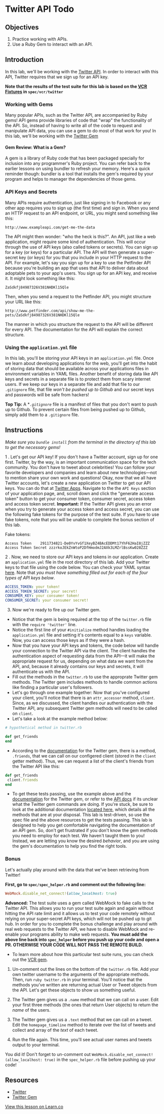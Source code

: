 # Twitter API Todo

## Objectives

1. Practice working with APIs.
2. Use a Ruby Gem to interact with an API.

## Introduction

In this lab, we'll be working with the [Twitter API](https://dev.twitter.com/docs/api/1.1). In order to interact with this API, Twitter requires that we sign up for an API key.

**Note that the results of the test suite for this lab is based on the [VCR Fixtures](https://github.com/vcr/vcr) in `spec/vcr/twitter`**

### Working with Gems

Many popular APIs, such as the Twitter API, are accompanied by Ruby gems! API gems provide libraries of code that "wrap" the functionality of the API. So, instead of having to write all of the code to request and manipulate API data, you can use a gem to do most of that work for you! In this lab, we'll be working with the [Twitter Gem](https://github.com/sferik/twitter)

#### Gem Review: What is a Gem?

A gem is a library of Ruby code that has been packaged specially for inclusion into any programmer's Ruby project. You can refer back to the earlier lessons on using bundler to refresh your memory. Here's a quick reminder though: bundler is a tool that installs the gem's required by your program and helps to manager the dependencies of those gems. 

### API Keys and Secrets

Many APIs require authentication, just like signing in to Facebook or any other app requires you to sign up (the first time) and sign in. When you send an HTTP request to an API endpoint, or URL, you might send something like this:

```
http://www.exampleapi.com/get-me-the-data
```
The API might then wonder: "who the heck is this?". An API, just like a web application, might require some kind of authentication. This will occur through the use of API keys (also called tokens or secrets). You can sign up for a key (or keys) for a particular API. The API will then generate a super-secret key (or keys) for you that you include in your HTTP request to the API. For example, let's say you sign up for a key to use the Petfinder API because you're building an app that uses that API to deliver data about adoptable pets to your app's users. You sign up for an API key, and receive it. It might look something like this:

```
ZaSdkfj84987326V381NHDKl15Qle
```
Then, when you send a request to the Petfinder API, you might structure your URL like this:

```
http://www.petfinder.com/api/show-me-the-pets/ZaSdkfj84987326V381NHDKl15Qle
```
The manner in which you structure the request to the API will be different for every API. The documentation for the API will explain the correct structure. 

### Using the `application.yml` file

In this lab, you'll be storing your API keys in an `application.yml` file. Once we learn about developing applications for the web, you'll get into the habit of storing data that should be available across your applications files in environment variables in YAML files. Another benefit of storing data like API keys and secrets in a separate file is to protect them from scary internet users. If we keep our keys in a separate file and add that file to our `.gitignore` file, that file *won't be pushed up to Github* and our secret keys and passwords will be safe from hackers!

**Top Tip:** A **`.gitignore`* file is a manifest of files that you don't want to push up to Github. To prevent certain files from being pushed up to Github, simply add them to a `.gitignore` file.

## Instructions

*Make sure you `bundle install` from the terminal in the directory of this lab to get the necessary gems!*

1 . Let's get our API key! If you don't have a Twitter account, sign up for one first. Twitter, by the way, is an important communication space for the tech community. You don't have to tweet about celebrities! You can follow your favorite developers and companies and learn about new technologies––not to mention share your own work and questions! Okay, now that we all have Twitter accounts, let's create a new application on Twitter to get our API keys. You can do that at [Twitter Apps](https://apps.twitter.com/). Navigate to the the `API Keys` section of your application page, and, scroll down and click the "generate access token" button to get your consumer token, consumer secret, access token and access token secret. **Important:** If the Twitter API gives you an error when you try to generate your access token and access secret, you can use the following fake tokens for the purpose of the test suite. If you have to use fake tokens, note that you will be unable to complete the bonus section of this lab. 

Fake tokens:

```
Access Token	2911734821-De0YvYvGf1XeyBZ4BAcEDDMt17YhF62HaI8jZZZ
Access Token Secret	zzzrkoJEkZnWtoP2DfHmodmJ2AXk3LMZrlBssKw028ZZZ
```

2 . Now, we need to store our API keys and tokens in our application. Create an `application.yml` file in the root directory of this lab. Add your Twitter keys to that file using the code below. You can check your YAML syntax [here](http://www.yamllint.com/). Note that *you must have something filled out for each of the four types of API keys below*.

```yaml
ACCESS_TOKEN: your token!
ACCESS_TOKEN_SECRET: your secret!
CONSUMER_KEY: your consumer token!
CONSUMER_SECRET: your consumer secret!
```

3. Now we're ready to fire up our Twitter gem.
  * Notice that the gem is being required at the top of the `twitter.rb` file with the `require 'twitter'` line.
  * Notice the first line of your `#initialize` method handles loading the `application.yml` file and setting it's contents equal to a `keys` variable. Now, you can access those keys as if they were a hash.
  * Now that you have your API keys and tokens, the code below will handle your connection to the Twitter API via the client. The client handles the authentication aspect of requesting data from the API––it will make the appropriate request for us, depending on what data we want from the API, and, because it already contains our keys and secrets, it will authenticate us with the API.
  * Fill out the methods in the `twitter.rb` to use the approprate Twitter gem methods. The Twitter gem includes methods to handle common actions like finding a particular user's followers.
  * Let's go through one example together: Now that you've configured your client, you'll notice that there is an `attr_accessor` method, `client`. Since, as we discussed, the client handles our authentication with the Twitter API, any subsequent Twitter gem methods will need to be called on `client`.
  * Let's take a look at the example method below:

  ```ruby
  # hypothetical method in twitter.rb

  def get_friends
  end
  ```

  * According to the [documentation](https://github.com/sferik/twitter) for the Twitter gem, there is a method, `.friends`, that we can call on our configered client (stored in the `client` getter method). Thus, we can request a list of the client's friends from the Twitter API like this:

  ```ruby
def get_friends
   client.friends
end
  ```
  * To get these tests passing, use the example above and the [documentation](https://github.com/sferik/twitter) for the Twitter gem, or refer to the [API docs](https://dev.twitter.com/docs/api/1.1) if its unclear what the Twitter gem commands are doing. If you're stuck, be sure to look at the additional documentation [located here](http://www.rubydoc.info/list/gems/twitter/method), which details all the methods that are at your disposal. This lab is test-driven, so use the spec file and the above resources to get the tests passing. This lab is designed to help you get comfortable navigating the documentation of an API gem. So, don't get frustrated if you don't know the gem methods you need to employ for each test. We haven't taught them to you! Instead, we are letting you know the desired *behavior*, and you are using the gem's documentation to help you find the right tools.

### Bonus

Let's actually play around with the data that we've been retrieving from Twitter!

**First, go to `spec/spec_helper.rb` and comment out the following line:**

```ruby
WebMock.disable_net_connect!(allow_localhost: true)
```

**Advanced:** The test suite uses a gem called WebMock to fake calls to the Twitter API. This allows you to run your test suite again and again without hitting the API rate limit and it allows us to test your code remotely without relying on your super-secret API keys, which will not be pushed up to git hub. In order for you to complete the bonus challenge and play around with real web requests to the Twitter API, we have to disable WebMock and re-enable your programs ability to make web requests. **You must add the above line back into `spec_helper` before you push up your code and open a PR. OTHERWISE YOUR CODE WILL NOT PASS THE REMOTE BUILD.**

* To learn more about how this particular test suite runs, you can check out the [VCR gem](https://github.com/vcr/vcr).

1. Un-comment out the lines on the bottom of the `twitter.rb` file. Add your own twitter username to the arguments of the appropriate methods. Then, run `ruby twitter.rb` in your terminal. You'll notice that the methods you've written are returning actual User or Tweet objects from the API. Let's get these objects to show us something useful.

2. The Twitter gem gives us a `.name` method that we can call on a user. Edit your first three methods (the ones that return User objects) to return the *name* of the users.

3. The Twitter gem gives us a `.text` method that we can call on a tweet. Edit the `homepage_timeline` method to iterate over the list of tweets and collect and array of the *text* of each tweet.

4. Run the file again. This time, you'll see actual user names and tweets output to your terminal.

You did it! Don't forget to un-comment out `WebMock.disable_net_connect!(allow_localhost: true)` in the `spec_helper.rb` file before pushing up your code!

## Resources
* [Twitter](https://dev.twitter.com/)
* [Twitter Gem](https://github.com/sferik/twitter)

<a href='https://learn.co/lessons/twitter-api-todo' data-visibility='hidden'>View this lesson on Learn.co</a>
